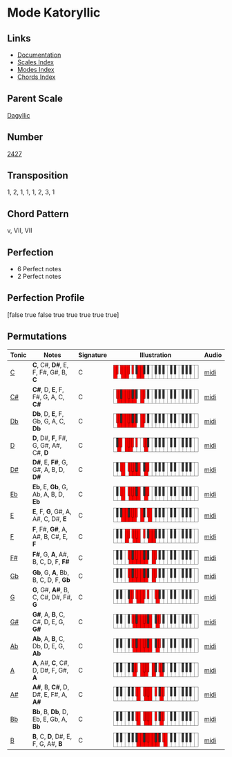 # Mode Katoryllic

## Links

- [Documentation](README.md)
- [Scales Index](Scales.md)
- [Modes Index](Modes.md)
- [Chords Index](Chords.md)

## Parent Scale

[Dagyllic](ScaleDagyllic.md)

## Number

[2427](https://ianring.com/musictheory/scales/2427)

## Transposition

1, 2, 1, 1, 1, 2, 3, 1

## Chord Pattern

v, VII, VII

## Perfection

- 6 Perfect notes
- 2 Perfect notes

## Perfection Profile

[false true false true true true true true]

## Permutations

| Tonic | Notes | Signature | Illustration | Audio |
|-------|-------|-----------|--------------|-------|
| [C](ModeCNaturalKatoryllic.md) | **C**, C#, **D#**, E, F, F#, G#, B, **C** | C | ![CNaturalKatoryllic](ModeCNaturalKatoryllic.png) | [midi](https://github.com/edipermadi/music/blob/main/docs/ModeCNaturalKatoryllic.mid?raw=true) |
| [C#](ModeCSharpKatoryllic.md) | **C#**, D, **E**, F, F#, G, A, C, **C#** | C | ![CSharpKatoryllic](ModeCSharpKatoryllic.png) | [midi](https://github.com/edipermadi/music/blob/main/docs/ModeCSharpKatoryllic.mid?raw=true) |
| [Db](ModeDFlatKatoryllic.md) | **Db**, D, **E**, F, Gb, G, A, C, **Db** | C | ![DFlatKatoryllic](ModeDFlatKatoryllic.png) | [midi](https://github.com/edipermadi/music/blob/main/docs/ModeDFlatKatoryllic.mid?raw=true) |
| [D](ModeDNaturalKatoryllic.md) | **D**, D#, **F**, F#, G, G#, A#, C#, **D** | C | ![DNaturalKatoryllic](ModeDNaturalKatoryllic.png) | [midi](https://github.com/edipermadi/music/blob/main/docs/ModeDNaturalKatoryllic.mid?raw=true) |
| [D#](ModeDSharpKatoryllic.md) | **D#**, E, **F#**, G, G#, A, B, D, **D#** | C | ![DSharpKatoryllic](ModeDSharpKatoryllic.png) | [midi](https://github.com/edipermadi/music/blob/main/docs/ModeDSharpKatoryllic.mid?raw=true) |
| [Eb](ModeEFlatKatoryllic.md) | **Eb**, E, **Gb**, G, Ab, A, B, D, **Eb** | C | ![EFlatKatoryllic](ModeEFlatKatoryllic.png) | [midi](https://github.com/edipermadi/music/blob/main/docs/ModeEFlatKatoryllic.mid?raw=true) |
| [E](ModeENaturalKatoryllic.md) | **E**, F, **G**, G#, A, A#, C, D#, **E** | C | ![ENaturalKatoryllic](ModeENaturalKatoryllic.png) | [midi](https://github.com/edipermadi/music/blob/main/docs/ModeENaturalKatoryllic.mid?raw=true) |
| [F](ModeFNaturalKatoryllic.md) | **F**, F#, **G#**, A, A#, B, C#, E, **F** | C | ![FNaturalKatoryllic](ModeFNaturalKatoryllic.png) | [midi](https://github.com/edipermadi/music/blob/main/docs/ModeFNaturalKatoryllic.mid?raw=true) |
| [F#](ModeFSharpKatoryllic.md) | **F#**, G, **A**, A#, B, C, D, F, **F#** | C | ![FSharpKatoryllic](ModeFSharpKatoryllic.png) | [midi](https://github.com/edipermadi/music/blob/main/docs/ModeFSharpKatoryllic.mid?raw=true) |
| [Gb](ModeGFlatKatoryllic.md) | **Gb**, G, **A**, Bb, B, C, D, F, **Gb** | C | ![GFlatKatoryllic](ModeGFlatKatoryllic.png) | [midi](https://github.com/edipermadi/music/blob/main/docs/ModeGFlatKatoryllic.mid?raw=true) |
| [G](ModeGNaturalKatoryllic.md) | **G**, G#, **A#**, B, C, C#, D#, F#, **G** | C | ![GNaturalKatoryllic](ModeGNaturalKatoryllic.png) | [midi](https://github.com/edipermadi/music/blob/main/docs/ModeGNaturalKatoryllic.mid?raw=true) |
| [G#](ModeGSharpKatoryllic.md) | **G#**, A, **B**, C, C#, D, E, G, **G#** | C | ![GSharpKatoryllic](ModeGSharpKatoryllic.png) | [midi](https://github.com/edipermadi/music/blob/main/docs/ModeGSharpKatoryllic.mid?raw=true) |
| [Ab](ModeAFlatKatoryllic.md) | **Ab**, A, **B**, C, Db, D, E, G, **Ab** | C | ![AFlatKatoryllic](ModeAFlatKatoryllic.png) | [midi](https://github.com/edipermadi/music/blob/main/docs/ModeAFlatKatoryllic.mid?raw=true) |
| [A](ModeANaturalKatoryllic.md) | **A**, A#, **C**, C#, D, D#, F, G#, **A** | C | ![ANaturalKatoryllic](ModeANaturalKatoryllic.png) | [midi](https://github.com/edipermadi/music/blob/main/docs/ModeANaturalKatoryllic.mid?raw=true) |
| [A#](ModeASharpKatoryllic.md) | **A#**, B, **C#**, D, D#, E, F#, A, **A#** | C | ![ASharpKatoryllic](ModeASharpKatoryllic.png) | [midi](https://github.com/edipermadi/music/blob/main/docs/ModeASharpKatoryllic.mid?raw=true) |
| [Bb](ModeBFlatKatoryllic.md) | **Bb**, B, **Db**, D, Eb, E, Gb, A, **Bb** | C | ![BFlatKatoryllic](ModeBFlatKatoryllic.png) | [midi](https://github.com/edipermadi/music/blob/main/docs/ModeBFlatKatoryllic.mid?raw=true) |
| [B](ModeBNaturalKatoryllic.md) | **B**, C, **D**, D#, E, F, G, A#, **B** | C | ![BNaturalKatoryllic](ModeBNaturalKatoryllic.png) | [midi](https://github.com/edipermadi/music/blob/main/docs/ModeBNaturalKatoryllic.mid?raw=true) |
